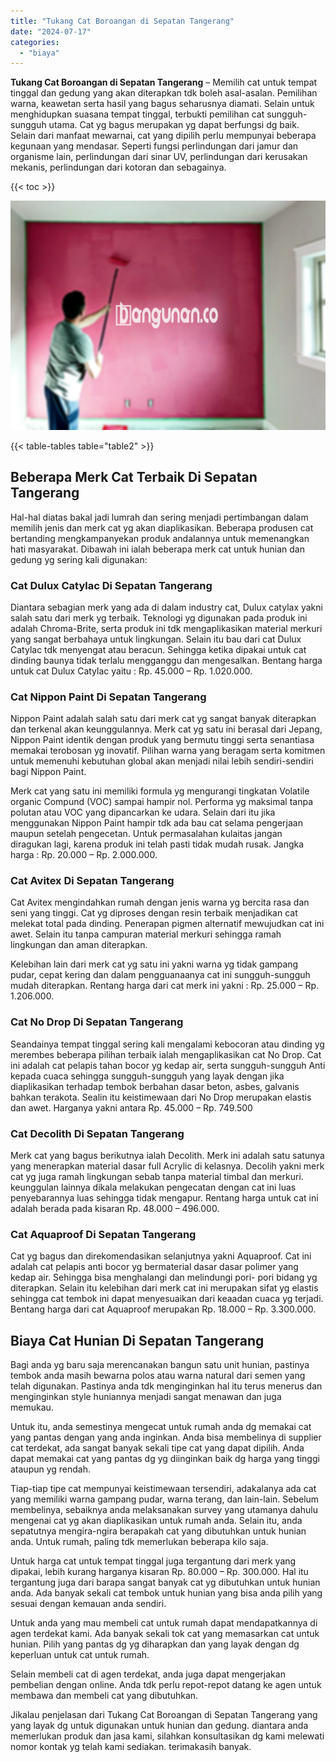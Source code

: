 ```yaml
---
title: "Tukang Cat Boroangan di Sepatan Tangerang"
date: "2024-07-17"
categories: 
  - "biaya"
---
```


**Tukang Cat Boroangan di Sepatan Tangerang** – Memilih cat untuk tempat tinggal dan gedung yang akan diterapkan tdk boleh asal-asalan. Pemilihan warna, keawetan serta hasil yang bagus seharusnya diamati. Selain untuk menghidupkan suasana tempat tinggal, terbukti pemilihan cat sungguh-sungguh utama. Cat yg bagus merupakan yg dapat berfungsi dg baik. Selain dari manfaat mewarnai, cat yang dipilih perlu mempunyai beberapa kegunaan yang mendasar. Seperti fungsi perlindungan dari jamur dan organisme lain, perlindungan dari sinar UV, perlindungan dari kerusakan mekanis, perlindungan dari kotoran dan sebagainya.

{{< toc >}}

![Tukang Cat Boroangan di Sepatan Tangerang](/images/jasa-cat-murah40.png)

{{< table-tables table="table2" >}}

## Beberapa Merk Cat Terbaik Di Sepatan Tangerang

Hal-hal diatas bakal jadi lumrah dan sering menjadi pertimbangan dalam memilih jenis dan merk cat yg akan diaplikasikan. Beberapa produsen cat bertanding mengkampanyekan produk andalannya untuk memenangkan hati masyarakat. Dibawah ini ialah beberapa merk cat untuk hunian dan gedung yg sering kali digunakan:

### Cat Dulux Catylac Di Sepatan Tangerang

Diantara sebagian merk yang ada di dalam industry cat, Dulux catylax yakni salah satu dari merk yg terbaik. Teknologi yg digunakan pada produk ini adalah Chroma-Brite, serta produk ini tdk mengaplikasikan material merkuri yang sangat berbahaya untuk lingkungan. Selain itu bau dari cat Dulux Catylac tdk menyengat atau beracun. Sehingga ketika dipakai untuk cat dinding baunya tidak terlalu mengganggu dan mengesalkan. Bentang harga untuk cat Dulux Catylac yaitu : Rp. 45.000 – Rp. 1.020.000.

### Cat Nippon Paint Di Sepatan Tangerang

Nippon Paint adalah salah satu dari merk cat yg sangat banyak diterapkan dan terkenal akan keunggulannya. Merk cat yg satu ini berasal dari Jepang, Nippon Paint identik dengan produk yang bermutu tinggi serta senantiasa memakai terobosan yg inovatif. Pilihan warna yang beragam serta komitmen untuk memenuhi kebutuhan global akan menjadi nilai lebih sendiri-sendiri bagi Nippon Paint.

Merk cat yang satu ini memiliki formula yg mengurangi tingkatan Volatile organic Compund (VOC) sampai hampir nol. Performa yg maksimal tanpa polutan atau VOC yang dipancarkan ke udara. Selain dari itu jika menggunakan Nippon Paint hampir tdk ada bau cat selama pengerjaan maupun setelah pengecetan. Untuk permasalahan kulaitas jangan diragukan lagi, karena produk ini telah pasti tidak mudah rusak. Jangka harga : Rp. 20.000 – Rp. 2.000.000.

### Cat Avitex Di Sepatan Tangerang

Cat Avitex mengindahkan rumah dengan jenis warna yg bercita rasa dan seni yang tinggi. Cat yg diproses dengan resin terbaik menjadikan cat melekat total pada dinding. Penerapan pigmen alternatif mewujudkan cat ini awet. Selain itu tanpa campuran material merkuri sehingga ramah lingkungan dan aman diterapkan.

Kelebihan lain dari merk cat yg satu ini yakni warna yg tidak gampang pudar, cepat kering dan dalam pengguanaanya cat ini sungguh-sungguh mudah diterapkan. Rentang harga dari cat merk ini yakni : Rp. 25.000 – Rp. 1.206.000.

### Cat No Drop Di Sepatan Tangerang

Seandainya tempat tinggal sering kali mengalami kebocoran atau dinding yg merembes beberapa pilihan terbaik ialah mengaplikasikan cat No Drop. Cat ini adalah cat pelapis tahan bocor yg kedap air, serta sungguh-sungguh Anti kepada cuaca sehingga sungguh-sungguh yang layak dengan jika diaplikasikan terhadap tembok berbahan dasar beton, asbes, galvanis bahkan terakota. Sealin itu keistimewaan dari No Drop merupakan elastis dan awet. Harganya yakni antara Rp. 45.000 – Rp. 749.500

### Cat Decolith Di Sepatan Tangerang

Merk cat yang bagus berikutnya ialah Decolith. Merk ini adalah satu satunya yang menerapkan material dasar full Acrylic di kelasnya. Decolih yakni merk cat yg juga ramah lingkungan sebab tanpa material timbal dan merkuri. keunggulan lainnya dikala melakukan pengecatan dengan cat ini luas penyebarannya luas sehingga tidak mengapur. Rentang harga untuk cat ini adalah berada pada kisaran Rp. 48.000 – 496.000.

### Cat Aquaproof Di Sepatan Tangerang

Cat yg bagus dan direkomendasikan selanjutnya yakni Aquaproof. Cat ini adalah cat pelapis anti bocor yg bermaterial dasar dasar polimer yang kedap air. Sehingga bisa menghalangi dan melindungi pori- pori bidang yg diterapkan. Selain itu kelebihan dari merk cat ini merupakan sifat yg elastis sehingga cat tembok ini dapat menyesuaikan dari keaadan cuaca yg terjadi. Bentang harga dari cat Aquaproof merupakan Rp. 18.000 – Rp. 3.300.000.

## Biaya Cat Hunian Di Sepatan Tangerang

Bagi anda yg baru saja merencanakan bangun satu unit hunian, pastinya tembok anda masih bewarna polos atau warna natural dari semen yang telah digunakan. Pastinya anda tdk menginginkan hal itu terus menerus dan menginginkan style huniannya menjadi sangat menawan dan juga memukau.

Untuk itu, anda semestinya mengecat untuk rumah anda dg memakai cat yang pantas dengan yang anda inginkan. Anda bisa membelinya di supplier cat terdekat, ada sangat banyak sekali tipe cat yang dapat dipilih. Anda dapat memakai cat yang pantas dg yg diinginkan baik dg harga yang tinggi ataupun yg rendah.

Tiap-tiap tipe cat mempunyai keistimewaan tersendiri, adakalanya ada cat yang memiliki warna gampang pudar, warna terang, dan lain-lain. Sebelum membelinya, sebaiknya anda melaksanakan survey yang utamanya dahulu mengenai cat yg akan diaplikasikan untuk rumah anda. Selain itu, anda sepatutnya mengira-ngira berapakah cat yang dibutuhkan untuk hunian anda. Untuk rumah, paling tdk memerlukan beberapa kilo saja.

Untuk harga cat untuk tempat tinggal juga tergantung dari merk yang dipakai, lebih kurang harganya kisaran Rp. 80.000 – Rp. 300.000. Hal itu tergantung juga dari barapa sangat banyak cat yg dibutuhkan untuk hunian anda. Ada banyak sekali cat tembok untuk hunian yang bisa anda pilih yang sesuai dengan kemauan anda sendiri.

Untuk anda yang mau membeli cat untuk rumah dapat mendapatkannya di agen terdekat kami. Ada banyak sekali tok cat yang memasarkan cat untuk hunian. Pilih yang pantas dg yg diharapkan dan yang layak dengan dg keperluan untuk cat untuk rumah.

Selain membeli cat di agen terdekat, anda juga dapat mengerjakan pembelian dengan online. Anda tdk perlu repot-repot datang ke agen untuk membawa dan membeli cat yang dibutuhkan.

Jikalau penjelasan dari Tukang Cat Boroangan di Sepatan Tangerang yang yang layak dg untuk digunakan untuk hunian dan gedung. diantara anda memerlukan produk dan jasa kami, silahkan konsultasikan dg kami melewati nomor kontak yg telah kami sediakan. terimakasih banyak.
